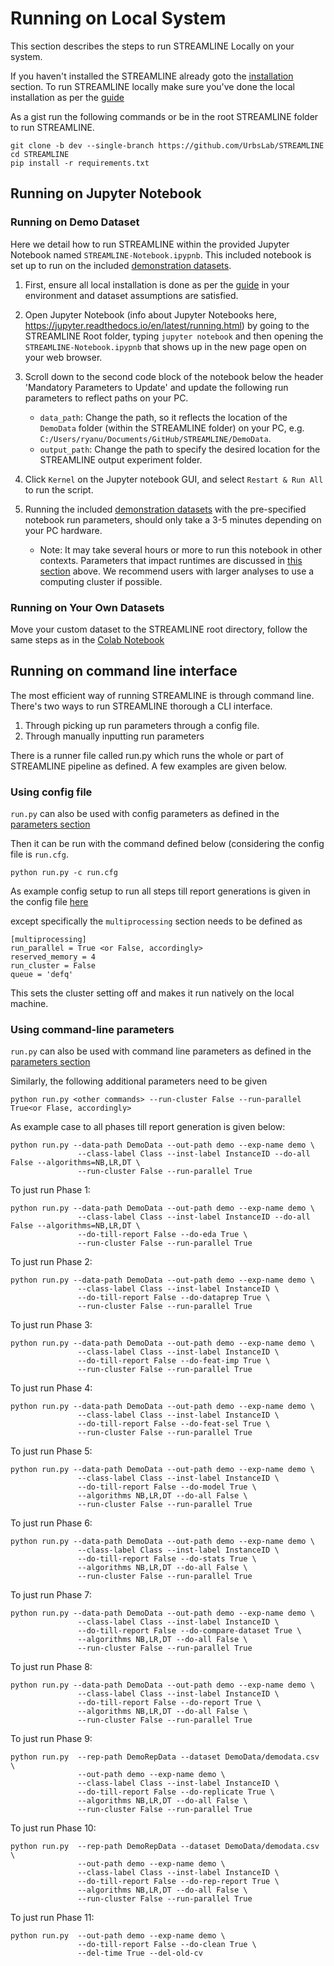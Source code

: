 # Running on Local System

This section describes the steps to run STREAMLINE Locally on your system.

If you haven't installed the STREAMLINE already goto the [installation](install.md#local-installation) section.
To run STREAMLINE locally make sure you've done the local installation as per the [guide](install.md)

As a gist run the following commands or be in the root STREAMLINE folder to run STREAMLINE.
```
git clone -b dev --single-branch https://github.com/UrbsLab/STREAMLINE
cd STREAMLINE
pip install -r requirements.txt
```

## Running on Jupyter Notebook

### Running on Demo Dataset
Here we detail how to run STREAMLINE within the provided Jupyter Notebook named `STREAMLINE-Notebook.ipypnb`. 
This included notebook is set up to run on the included [demonstration datasets](sample.md#demonstration-data).

1. First, ensure all local installation is done as per the [guide](install.md#jupyter-notebook) in your environment 
   and dataset assumptions are satisfied.

2. Open Jupyter Notebook (info about Jupyter Notebooks here, https://jupyter.readthedocs.io/en/latest/running.html) by 
   going to the STREAMLINE Root folder, typing `jupyter notebook` and then opening the `STREAMLINE-Notebook.ipypnb` that
   shows up in the new page open on your web browser.

3. Scroll down to the second code block of the notebook below the header 'Mandatory Parameters to Update' and update the following run parameters to reflect paths on your PC.
    * `data_path`: Change the path, so it reflects the location of the `DemoData` folder (within the STREAMLINE folder) on your PC, e.g. `C:/Users/ryanu/Documents/GitHub/STREAMLINE/DemoData`.
    * `output_path`: Change the path to specify the desired location for the STREAMLINE output experiment folder.

4. Click `Kernel` on the Jupyter notebook GUI, and select `Restart & Run All` to run the script.  

5. Running the included [demonstration datasets](sample.md#demonstration-data) with the pre-specified notebook run parameters, 
   should only take a 3-5 minutes depending on your PC hardware.
    * Note: It may take several hours or more to run this notebook in other contexts. Parameters that impact runtimes are discussed in [this section](tips.md#reducing-runtime) above. We recommend users with larger analyses to use a computing cluster if possible.

### Running on Your Own Datasets
Move your custom dataset to the STREAMLINE root directory,
follow the same steps as in the [Colab Notebook](colab.md#running-on-your-own-datasets-tbd)

## Running on command line interface

The most efficient way of running STREAMLINE is through command line.
There's two ways to run STREAMLINE thorough a CLI interface.

1. Through picking up run parameters through a config file.
2. Through manually inputting run parameters

There is a runner file called run.py which runs the whole or part of STREAMLINE
pipeline as defined. A few examples are given below.

### Using config file

`run.py` can also be used with config parameters 
as defined in the [parameters section](parameters.md)

Then it can be run with the command defined below (considering 
the config file is `run.cfg`.
```
python run.py -c run.cfg
```

As example config setup to run all steps till report generations
is given in the config 
file [here](https://github.com/UrbsLab/STREAMLINE/blob/dev/run.cfg)

except specifically the `multiprocessing` section needs to be defined as
```
[multiprocessing]
run_parallel = True <or False, accordingly>
reserved_memory = 4
run_cluster = False
queue = 'defq'
```

This sets the cluster setting off and makes it run 
natively on the local machine.



### Using command-line parameters

`run.py` can also be used with command line parameters 
as defined in the [parameters section](parameters.md)

Similarly, the following additional parameters need to be given

```
python run.py <other commands> --run-cluster False --run-parallel True<or Flase, accordingly>
```

As example case to all phases till report generation is given below:

```
python run.py --data-path DemoData --out-path demo --exp-name demo \
               --class-label Class --inst-label InstanceID --do-all False --algorithms=NB,LR,DT \
               --run-cluster False --run-parallel True 
```

To just run Phase 1:
```
python run.py --data-path DemoData --out-path demo --exp-name demo \
               --class-label Class --inst-label InstanceID --do-all False --algorithms=NB,LR,DT \
               --do-till-report False --do-eda True \
               --run-cluster False --run-parallel True
```

To just run Phase 2:
```
python run.py --data-path DemoData --out-path demo --exp-name demo \
               --class-label Class --inst-label InstanceID \
               --do-till-report False --do-dataprep True \
               --run-cluster False --run-parallel True
```


To just run Phase 3:
```
python run.py --data-path DemoData --out-path demo --exp-name demo \
               --class-label Class --inst-label InstanceID \
               --do-till-report False --do-feat-imp True \
               --run-cluster False --run-parallel True
```

To just run Phase 4:
```
python run.py --data-path DemoData --out-path demo --exp-name demo \
               --class-label Class --inst-label InstanceID \
               --do-till-report False --do-feat-sel True \
               --run-cluster False --run-parallel True
```

To just run Phase 5:
```
python run.py --data-path DemoData --out-path demo --exp-name demo \
               --class-label Class --inst-label InstanceID \
               --do-till-report False --do-model True \
               --algorithms NB,LR,DT --do-all False \
               --run-cluster False --run-parallel True
```

To just run Phase 6:
```
python run.py --data-path DemoData --out-path demo --exp-name demo \
               --class-label Class --inst-label InstanceID \
               --do-till-report False --do-stats True \
               --algorithms NB,LR,DT --do-all False \
               --run-cluster False --run-parallel True
```

To just run Phase 7:
```
python run.py --data-path DemoData --out-path demo --exp-name demo \
               --class-label Class --inst-label InstanceID \
               --do-till-report False --do-compare-dataset True \
               --algorithms NB,LR,DT --do-all False \
               --run-cluster False --run-parallel True
```

To just run Phase 8:
```
python run.py --data-path DemoData --out-path demo --exp-name demo \
               --class-label Class --inst-label InstanceID \
               --do-till-report False --do-report True \
               --algorithms NB,LR,DT --do-all False \
               --run-cluster False --run-parallel True
```


To just run Phase 9:
```
python run.py  --rep-path DemoRepData --dataset DemoData/demodata.csv \        
               --out-path demo --exp-name demo \
               --class-label Class --inst-label InstanceID \
               --do-till-report False --do-replicate True \
               --algorithms NB,LR,DT --do-all False \
               --run-cluster False --run-parallel True
```

To just run Phase 10:
```
python run.py  --rep-path DemoRepData --dataset DemoData/demodata.csv \
               --out-path demo --exp-name demo \
               --class-label Class --inst-label InstanceID \
               --do-till-report False --do-rep-report True \ 
               --algorithms NB,LR,DT --do-all False \
               --run-cluster False --run-parallel True
```

To just run Phase 11:
```
python run.py  --out-path demo --exp-name demo \
               --do-till-report False --do-clean True \
               --del-time True --del-old-cv
```